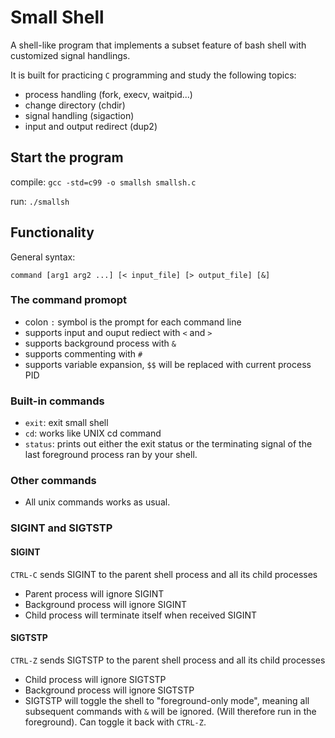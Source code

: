 # Small Shell
A shell-like program that implements a subset feature of bash shell with customized signal handlings.

It is built for practicing `C` programming and study the following topics:
- process handling (fork, execv, waitpid...)
- change directory (chdir)
- signal handling (sigaction)
- input and output redirect (dup2)

## Start the program
compile:
`gcc -std=c99 -o smallsh smallsh.c`

run:
`./smallsh`

## Functionality
General syntax:
```
command [arg1 arg2 ...] [< input_file] [> output_file] [&]
```
### The command promopt
- colon `:` symbol is the prompt for each command line
- supports input and ouput rediect with `<` and `>`
- supports background process with `&`
- supports commenting with `#`
- supports variable expansion, `$$` will be replaced with current process PID
### Built-in commands
- `exit`: exit small shell
- `cd`: works like UNIX cd command
- `status`: prints out either the exit status or the terminating signal of the last foreground process ran by your shell.
### Other commands
- All unix commands works as usual. 
### SIGINT and SIGTSTP
#### SIGINT
`CTRL-C` sends SIGINT to the parent shell process and all its child processes
- Parent process will ignore SIGINT
- Background process will ignore SIGINT
- Child process will terminate itself when received SIGINT
#### SIGTSTP
`CTRL-Z` sends SIGTSTP to the parent shell process and all its child processes
- Child process will ignore SIGTSTP
- Background process will ignore SIGTSTP
- SIGTSTP will toggle the shell to "foreground-only mode", meaning all subsequent commands with `&` will be ignored. (Will therefore run in the foreground). Can toggle it back with `CTRL-Z`.